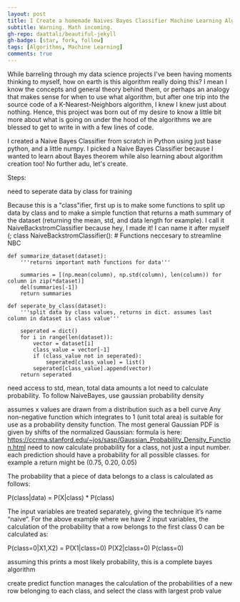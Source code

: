 ```yaml
---
layout: post
title: I Create a homemade Naives Bayes Classifier Machine Learning Algorithm
subtitle: Warning. Math incoming.
gh-repo: daattali/beautiful-jekyll
gh-badge: [star, fork, follow]
tags: [Algorithms, Machine Learning]
comments: true
---
```


  While barreling through my data science projects I've been having moments thinking to myself, how on earth is this algorithm really doing this?
  I mean I know the concepts and general theory behind them, or perhaps an analogy that makes sense for when to use what algorithm, but after one trip into the source
  code of a K-Nearest-Neighbors algorithm, I knew I knew just about nothing. 
  Hence, this project was born out of my desire to know a little bit more about what is going on under the hood of the algorithms we are blessed to get to write in with a few lines of code.
  
  
  I created a Naive Bayes Classifier from scratch in Python using just base python, and a little numpy. I picked a Naive Bayes Classifier because I wanted to learn about Bayes theorem while also learning about algorithm creation too! No further adu, let's create.
  

Steps:

need to seperate data by class for training

Because this is a "class"ifier, first up is to make some functions to split up data by class and to make a simple function that returns a math summary of the dataset (returning the mean, std, and data length for example). I call it NaiveBackstromClassifier because hey, I made it! I can name it after myself (;
    class NaiveBackstromClassifier():
    # Functions neccesary to streamline NBC

    
    def summarize_dataset(dataset):
        '''returns important math functions for data'''

        summaries = [(np.mean(column), np.std(column), len(column)) for column in zip(*dataset)]
        del(summaries[-1])
        return summaries

    def seperate_by_class(dataset):
        '''split data by class values, returns in dict. assumes last column in dataset is class value'''

        seperated = dict()
        for i in range(len(dataset)):
            vector = dataset[i]
            class_value = vector[-1]
            if (class_value not in seperated):
                seperated[class_value] = list()
            seperated[class_value].append(vector)
        return seperated

need access to std, mean, total data amounts a lot
need to calculate probability. To follow NaiveBayes, use gaussian probability density

assumes x values are drawn from a distribution such as a bell curve
Any non-negative function which integrates to 1 (unit total area) is suitable for use as a probability density function. The most general Gaussian PDF is given by shifts of the normalized Gaussian: formula is here: https://ccrma.stanford.edu/~jos/sasp/Gaussian_Probability_Density_Function.html
need to now calculate probability for a class, not just a input number. each prediction should have a probability for all possible classes. for example a return might be (0.75, 0.20, 0.05)

The probability that a piece of data belongs to a class is calculated as follows:

P(class|data) = P(X|class) * P(class)

The input variables are treated separately, giving the technique it’s name “naive“. For the above example where we have 2 input variables, the calculation of the probability that a row belongs to the first class 0 can be calculated as:

P(class=0|X1,X2) = P(X1|class=0) P(X2|class=0) P(class=0)

assuming this prints a most likely probability, this is a complete bayes algorithm

create predict function
manages the calculation of the probabilities of a new row belonging to each class, and select the class with largest prob value
